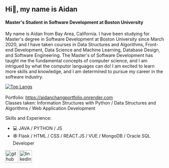 ## Hi👋,  my name is Aidan
#### Master's Student in Software Development at Boston University
My name is Aidan from Bay Area, California. I have been studying for Master's degree in Software Development at Boston University since March 2020, and I have taken courses in Data Structures and Algorithms, Front-end Development, Data Science and Machine Learning, Database Design, and Software Engineering. The Master's of Software Development has taught me the fundamental concepts of computer science, and I am intrigued by what the computor languages can do! I am excited to learn more skills and knowledge, and I am determined to pursue my career in the software industry.

[![Top Langs](https://github-readme-stats.vercel.app/api/top-langs/?username=aidanschang&layout=compact&theme=tokyonight)](https://github.com/anuraghazra/github-readme-stats)
<br />
<br />Portfolio: https://aidanchangportfolio.onrender.com
<br />Classes taken: Information Structures with Python / Data Structures and Algorithms / Web Application Development

Skills and Experience:
* 💻 JAVA / PYTHON / JS
* 🕸️ Flask / HTML / CSS / REACT.JS / VUE / MongoDB / Oracle SQL Developer

[<img src='https://cdn.jsdelivr.net/npm/simple-icons@3.0.1/icons/github.svg' alt='github' height='40'>](https://github.com/aidanschang)  [<img src='https://cdn.jsdelivr.net/npm/simple-icons@3.0.1/icons/linkedin.svg' alt='linkedin' height='40'>](https://www.linkedin.com/in/aidan-chang-b5197860/)  




